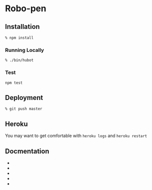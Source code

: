 # Robo-pen

## Installation

    % npm install

### Running Locally

    % ./bin/hubot

### Test

    npm test

## Deployment

    % git push master

## Heroku

You may want to get comfortable with `heroku logs` and `heroku restart`

## Docmentation

- [heroku]: http://www.heroku.com
- [hubot]: http://hubot.github.com
- [generator-hubot]: https://github.com/github/generator-hubot
- [coffeescript]: http://coffeescript.org/
- [hubot-typetalk]: https://github.com/nulab/hubot-typetalk
